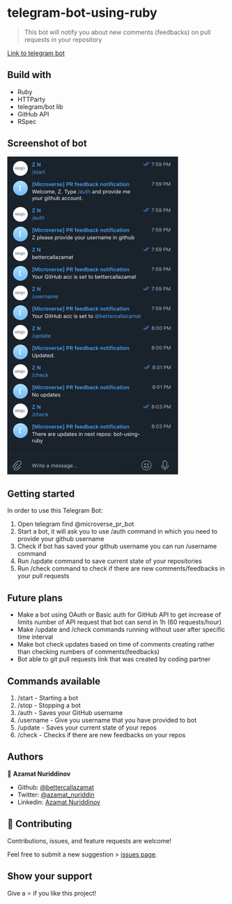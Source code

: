 # telegram-bot-using-ruby
> This bot will notify you about new comments (feedbacks) on pull requests in your repository

[Link to telegram bot](https://t.me/microverse_pr_bot)

## Build with
- Ruby
- HTTParty
- telegram/bot lib
- GitHub API
- RSpec

## Screenshot of bot
![screenshot](./screenshot.png)

## Getting started
In order to use this Telegram Bot:

1. Open telegram find @microverse_pr_bot
2. Start a bot, it will ask you to use /auth command in which you need to provide your github username
3. Check if bot has saved your github username you can run /username command
4. Run /update command to save current state of your repositories
5. Run /check command to check if there are new comments/feedbacks in your pull requests 

## Future plans
- Make a bot using OAuth or Basic auth for GitHub API to get increase of limits number of API request that bot can send in 1h (60 requests/hour)
- Make /update and /check commands running without user after specific time interval
- Make bot check updates based on time of comments creating rather than checking numbers of comments(feedbacks)
- Bot able to git pull requests link that was created by coding partner

## Commands available
1. /start - Starting a bot
2. /stop - Stopping a bot
3. /auth - Saves your GitHub username
4. /username - Give you username that you have provided to bot
5. /update - Saves your current state of your repos
6. /check - Checks if there are new feedbacks on your repos

## Authors

👤 **Azamat Nuriddinov**

- Github: [@bettercallazamat](https://github.com/bettercallazamat)
- Twitter: [@azamat_nuriddin](https://twitter.com/azamat_nuriddin)
- Linkedin: [Azamat Nuriddinov](https://www.linkedin.com/in/azamat-nuriddinov-57579868)

## 🤝 Contributing

Contributions, issues, and feature requests are welcome!

Feel free to submit a new suggestion > [issues page](issues/).

## Show your support

Give a ⭐️ if you like this project!
